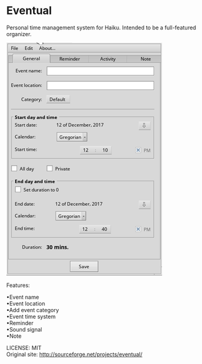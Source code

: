 
Eventual
=================
Personal time management system for Haiku. Intended to be a full-featured organizer.

![Screenshot](Screenshot.png)

Features:

•Event name<br>
•Event location<br>
•Add event category<br>
•Event time system<br>
•Reminder<br>
•Sound signal<br>
•Note<br>

LICENSE: MIT  
Original site: http://sourceforge.net/projects/eventual/
